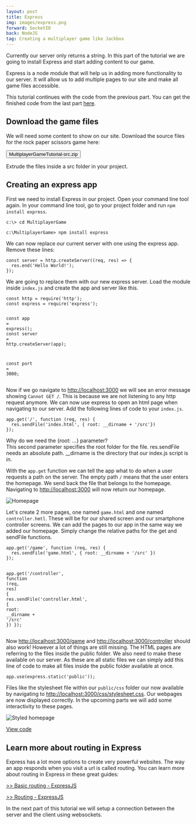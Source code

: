 ```yaml
---
layout: post
title: Express
img: images/express.png
forward: SocketIO
back: NodeJS
tag: Creating a multiplayer game like Jackbox
---
```


Currently our server only returns a string. In this part of the tutorial we are going to install Express and start adding content to our game. 

Express is a node module that will help us in adding more functionality to our server. It will allow us to add multiple pages to our site and make all game files accessible.

<span class="note">This tutorial continues with the code from the previous part. You can get the finished code from the last part [here](https://github.com/RubenBimmel/MultiplayerGameTutorial/tree/master/01-NodeJS).</note>

## Download the game files

We will need some content to show on our site. Download the source files for the rock paper scissors game here: 

<form method="get" action="../downloads/MultiplayerGameTutorial-src.zip">
  <button type="submit" class="btn"><i class="fa fa-download"></i>MultiplayerGameTutorial-src.zip</button>
</form>

Extrude the files inside a src folder in your project. 

## Creating an express app
First we need to install Express in our project. Open your command line tool again. In your command line tool, go to your project folder and run `npm install express`.

```
c:\> cd MultiplayerGame

c:\MultiplayerGame> npm install express
```

We can now replace our current server with one using the express app. Remove these lines:

<div class="language-js highlighter-rouge"><div class="highlight"><pre class="highlight"><code><span class="old"><span class="kd">const</span> <span class="nx">server</span> <span class="o">=</span> <span class="nx">http</span><span class="p">.</span><span class="nx">createServer</span><span class="p">((</span><span class="nx">req</span><span class="p">,</span> <span class="nx">res</span><span class="p">)</span> <span class="o">=&gt;</span> <span class="p">{</span>
  <span class="nx">res</span><span class="p">.</span><span class="nx">end</span><span class="p">(</span><span class="dl">'</span><span class="s1">Hello World!</span><span class="dl">'</span><span class="p">);</span>
<span class="p">});</span></span>
</code></pre></div></div>

We are going to replace them with our new express server. Load the module inside `index.js` and create the app and server like this.

<div class="language-js highlighter-rouge"><div class="highlight"><pre class="highlight"><code><span class="kd">const</span> <span class="nx">http</span> <span class="o">=</span> <span class="nx">require</span><span class="p">(</span><span class="dl">'</span><span class="s1">http</span><span class="dl">'</span><span class="p">);</span>
<span class="new"><span class="kd">const</span> <span class="nx">express</span> <span class="o">=</span> <span class="nx">require</span><span class="p">(</span><span class="dl">'</span><span class="s1">express</span><span class="dl">'</span><span class="p">);</span>

<span class="kd">const</span> <span class="nx">app</span> <span class="o">=</span> <span class="nx">express</span><span class="p">();</span>
<span class="kd">const</span> <span class="nx">server</span> <span class="o">=</span> <span class="nx">http</span><span class="p">.</span><span class="nx">createServer</span><span class="p">(</span><span class="nx">app</span><span class="p">);</span></span>

<span class="kd">const</span> <span class="nx">port</span> <span class="o">=</span> <span class="mi">3000</span><span class="p">;</span>
</code></pre></div></div>

Now if we go navigate to <a href="http://localhost:3000" target="_blank">http://localhost:3000</a> we will see an error message showing `Cannot GET /`. This is because we are not listening to any http request anymore. We can now use express to open an html page when navigating to our server. Add the following lines of code to your `index.js`.

<div class="language-js highlighter-rouge"><div class="highlight"><pre class="highlight"><code><span class="new"><span class="nx">app</span><span class="p">.</span><span class="kd">get</span><span class="p">(</span><span class="dl">'</span><span class="s1">/</span><span class="dl">'</span><span class="p">,</span> <span class="kd">function</span> <span class="p">(</span><span class="nx">req</span><span class="p">,</span> <span class="nx">res</span><span class="p">)</span> <span class="p">{</span>
  <span class="nx">res</span><span class="p">.</span><span class="nx">sendFile</span><span class="p">(</span><span class="dl">'</span><span class="s1">index.html</span><span class="dl">'</span><span class="p">,</span> <span class="p">{</span> <span class="na">root</span><span class="p">:</span> <span class="nx">__dirname</span> <span class="o">+</span> <span class="dl">'</span><span class="s1">/src</span><span class="dl">'</span><span class="p">})</span>
<span class="p">});</span></span>
</code></pre></div></div>

<div class="fold-out" onclick="this.classList.toggle('open')">
<div class="fold-out-title">Why do we need the {root: ...} parameter?</div>
<div class="fold-out-content">This second parameter specifies the root folder for the file. res.sendFile needs an absolute path. __dirname is the directory that our index.js script is in.</div>
</div>

With the `app.get` function we can tell the app what to do when a user requests a path on the server. The empty path `/` means that the user enters the homepage. We send back the file that belongs to the homepage. Navigating to <a href="http://localhost:3000" target="_blank">http://localhost:3000</a> will now return our homepage.

![Homepage]({{site.baseurl}}/images/home.png)

Let's create 2 more pages, one named `game.html` and one named `controller.hmtl`. These will be for our shared screen and our smartphone controller screens. We can add the pages to our app in the same way we added our homepage. Simply change the relative paths for the get and sendFile functions.

<div class="language-js highlighter-rouge"><div class="highlight"><pre class="highlight"><code><span class="new"><span class="nx">app</span><span class="p">.</span><span class="kd">get</span><span class="p">(</span><span class="dl">'</span><span class="s1">/game</span><span class="dl">'</span><span class="p">,</span> <span class="kd">function</span> <span class="p">(</span><span class="nx">req</span><span class="p">,</span> <span class="nx">res</span><span class="p">)</span> <span class="p">{</span>
  <span class="nx">res</span><span class="p">.</span><span class="nx">sendFile</span><span class="p">(</span><span class="dl">'</span><span class="s1">game.html</span><span class="dl">'</span><span class="p">,</span> <span class="p">{</span> <span class="na">root</span><span class="p">:</span> <span class="nx">__dirname</span> <span class="o">+</span> <span class="dl">'</span><span class="s1">/src</span><span class="dl">'</span> <span class="p">})</span>
<span class="p">});</span>

<span class="nx">app</span><span class="p">.</span><span class="kd">get</span><span class="p">(</span><span class="dl">'</span><span class="s1">/controller</span><span class="dl">'</span><span class="p">,</span> <span class="kd">function</span> <span class="p">(</span><span class="nx">req</span><span class="p">,</span> <span class="nx">res</span><span class="p">)</span> <span class="p">{</span>
  <span class="nx">res</span><span class="p">.</span><span class="nx">sendFile</span><span class="p">(</span><span class="dl">'</span><span class="s1">controller.html</span><span class="dl">'</span><span class="p">,</span> <span class="p">{</span> <span class="na">root</span><span class="p">:</span> <span class="nx">__dirname</span> <span class="o">+</span> <span class="dl">'</span><span class="s1">/src</span><span class="dl">'</span> <span class="p">})</span>
<span class="p">});</span></span>
</code></pre></div></div>

Now <a href="http://localhost:3000/game" target="_blank">http://localhost:3000/game</a> and <a href="http://localhost:3000/controller" target="_blank">http://localhost:3000/controller</a> should also work! However a lot of things are still missing. The HTML pages are referring to the files inside the public folder. We also need to make these available on our server. As these are all static files we can simply add this line of code to make all files inside the public folder available at once.

<div class="language-js highlighter-rouge"><div class="highlight"><pre class="highlight"><code><span class="new"><span class="nx">app</span><span class="p">.</span><span class="nx">use</span><span class="p">(</span><span class="nx">express</span><span class="p">.</span><span class="kd">static</span><span class="p">(</span><span class="dl">'</span><span class="s1">public</span><span class="dl">'</span><span class="p">));</span></span>
</code></pre></div></div>

Files like the stylesheet file within our `public/css` folder our now available by navigating to <a href="http://localhost:3000/css/stylesheet.css" target="_blank">http://localhost:3000/css/stylesheet.css</a>. Our webpages are now displayed correctly. In the upcoming parts we will add some interactivity to these pages.

![Styled homepage]({{site.baseurl}}/images/home-styled.png)

[View code](https://github.com/RubenBimmel/MultiplayerGameTutorial/tree/master/02-Express)

## Learn more about routing in Express

Express has a lot more options to create very powerful websites. The way an app responds when you visit a url is called routing. You can learn more about routing in Express in these great guides: 

[>> Basic routing - ExpressJS](https://expressjs.com/en/starter/basic-routing.html)

[>> Routing - ExpressJS](https://expressjs.com/en/guide/routing.html)

In the next part of this tutorial we will setup a connection between the server and the client using websockets.